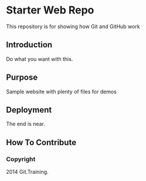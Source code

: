 # Starter Web Repo

This repository is for showing how Git and GitHub work

## Introduction

Do what you want with this.

## Purpose

Sample website with plenty of files for demos

## Deployment

The end is near.

## How To Contribute

### Copyright

2014 Git.Training.